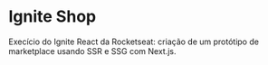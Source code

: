 
# Ignite Shop

Execício do Ignite React da Rocketseat: criação de um protótipo de marketplace usando SSR e SSG com Next.js.
